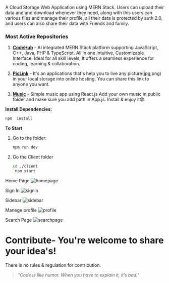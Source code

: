 A Cloud Storage Web Application using MERN Stack. Users can upload their data and and download whenever they need, along with this users can various files and manage their profile, all their data is protected by auth 2.0, and users can also share their data with Friends and family.


### Most Active Repositories
1. **[CodeHub](https://github.com/Abhinaba12/CodeHub)** - AI integrated MERN Stack platform supporting JavaScript, C++, Java, PHP & TypeScript. All in one Intuitive, Customizable Interface. Ideal for all skill levels, It offers a seamless experience for coding, learning & collaboration.
   
2. **[PicLink](https://github.com/Abhinaba12/PicLink)** - It's an applications that's help you to live any picture(jpg,png) in your local storage into online hosting. You can share this link to anyone you want.
   
3. **[Music](https://github.com/Abhinaba12/Music)** - Simple music app using React.js Add your own music in public folder and make sure you add path in App.js. Install & enjoy it😎.


**Install Dependencies:**

   ```bash
   npm  install
   ```

**To Start**

1. Go to the folder:
   ```bash
   npm run dev
   ```

2. Go the Client folder
   ```bash
   cd ./client
    npm start
   ```
Home Page
![homepage](https://github.com/user-attachments/assets/5dfa5be1-055e-43c5-9481-6a65a5ef5698)

Sign In
![signin](https://github.com/user-attachments/assets/460c65c2-69a5-49c9-9a2b-a7b9be26cede)

Sidebar
![sidebar](https://github.com/user-attachments/assets/255e2b5f-161e-45b7-b5c2-f1eeb8088a65)

Manege profile
![profile](https://github.com/user-attachments/assets/7405ec8c-481f-4274-87b9-866fcdbe0d17)

Search Page
![searchpage](https://github.com/user-attachments/assets/7e4576de-5388-49a5-b6f0-154537deb936)


# Contribute- You're welcome to share your idea's!
There is no rules & regulation for contribution. 


  
> _"Code is like humor. When you have to explain it, it’s bad."_ 
